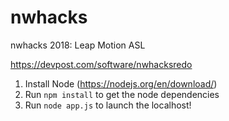 # nwhacks

nwhacks 2018: Leap Motion ASL

https://devpost.com/software/nwhacksredo

1. Install Node (https://nodejs.org/en/download/)
2. Run `npm install` to get the node dependencies
3. Run `node app.js` to launch the localhost!
